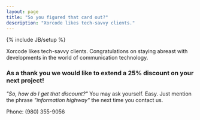 ```yaml
---
layout: page
title: "So you figured that card out?"
description: "Xorcode likes tech-savvy clients."
---
```

{% include JB/setup %}

Xorcode likes tech-savvy clients. Congratulations on staying abreast with developments in the world of communication technology.
<h3>As a thank you we would like to extend a <strong>25% discount</strong> on your next project!</h3>
<em>"So, how do I get that discount?"</em> You may ask yourself. Easy. Just mention the phrase <em>"information highway"</em> the next time you contact us.

Phone: (980) 355-9056
